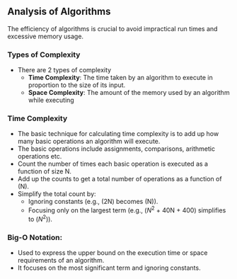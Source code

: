 ## Analysis of Algorithms
The efficiency of algorithms is crucial to avoid impractical run times and excessive memory usage.

### Types of Complexity
- There are 2 types of complexity
    - **Time Complexity**: The time taken by an algorithm to execute in proportion to the size of its input.
    - **Space Complexity**: The amount of the memory used by an algorithm while executing

### Time Complexity
- The basic technique for calculating time complexity is to add up how many basic operations an algorithm will execute.
- The basic operations include assignments, comparisons, arithmetic operations etc.
- Count the number of times each basic operation is executed as a function of size N.
- Add up the counts to get a total number of operations as a function of (N).
- Simplify the total count by:
    - Ignoring constants (e.g., (2N) becomes (N)).
    - Focusing only on the largest term (e.g., ($N^2$ + 40N + 400) simplifies to ($N^2$)).

### Big-O Notation: 
- Used to express the upper bound on the execution time or space requirements of an algorithm.
- It focuses on the most significant term and ignoring constants.